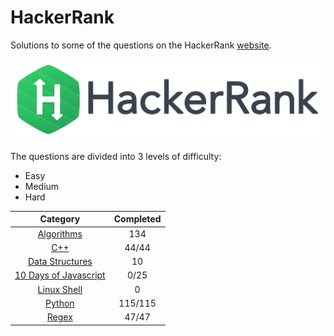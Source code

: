 # HackerRank

Solutions to some of the questions on the HackerRank [website](https://www.hackerrank.com "HackerRank").

<p align="center"><img src="../assets/hackerrank.png"></p>

The questions are divided into 3 levels of difficulty:

*   Easy
*   Medium
*   Hard

| Category | Completed |
|:--------:|:---------:|
| [Algorithms](Algorithms/) | 134 |
| [C++](C++) | 44/44 |
| [Data Structures](Data%20Structures/) | 10 |
| [10 Days of Javascript](10%20Days%20of%20Javascript/) | 0/25 |
| [Linux Shell](Linux%20Shell/) | 0 |
| [Python](Python/) | 115/115 |
| [Regex](Regex/) | 47/47 |